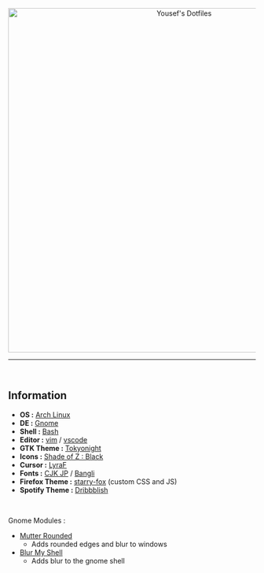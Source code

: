 <div align="center">
<img src="https://raw.githubusercontent.com/yousafesaeed/dotfiles/main/assets/YousefsDotfilesHeader.png" alt="Yousef's Dotfiles" width="700px">
</div>

---

<br>

## Information

- **OS :** [Arch Linux](https://archlinux.org)
- **DE :** [Gnome](https://www.gnome.org)
- **Shell :** [Bash](https://www.gnu.org/software/bash)
- **Editor :** [vim](https://github.com/vim/vim) / [vscode](https://github.com/microsoft/vscode)
- **GTK Theme :** [Tokyonight](https://github.com/Fausto-Korpsvart/Tokyo-Night-GTK-Theme)
- **Icons :** [Shade of Z : Black](https://github.com/SethStormR/Shade-of-Z)
- **Cursor :** [LyraF](https://github.com/yeyushengfan258/Lyra-Cursors)
- **Fonts :** [CJK JP](https://https://github.com/googlefonts/noto-cjk) / [Bangli](https://https://github.com/googlefonts/noto-sans-bengali)
- **Firefox Theme :** [starry-fox](https://github.com/sagars007/starry-fox) (custom CSS and JS)
- **Spotify Theme :** [Dribbblish](https://github.com/spicetify/spicetify-themes/tree/master/Dribbblish)

<br>

Gnome Modules :

- [Mutter Rounded](https://github.com/yilozt/mutter-rounded)
    - Adds rounded edges and blur to windows
- [Blur My Shell](https://extensions.gnome.org/extension/3193/blur-my-shell/)
    - Adds blur to the gnome shell


